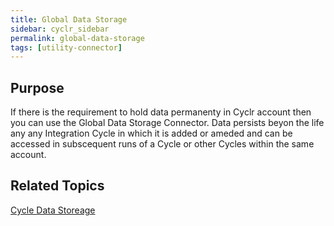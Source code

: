 ```yaml
---
title: Global Data Storage
sidebar: cyclr_sidebar
permalink: global-data-storage
tags: [utility-connector]
---
```


## Purpose

If there is the requirement to hold data permanenty in Cyclr account then you can use the Global Data Storage Connector.  Data persists beyon the life any any Integration Cycle in which it is added or ameded and can be accessed in subscequent runs of a Cycle or other Cycles within the same account.

## Related Topics

[Cycle Data Storeage](./cycle-data-storage) 
